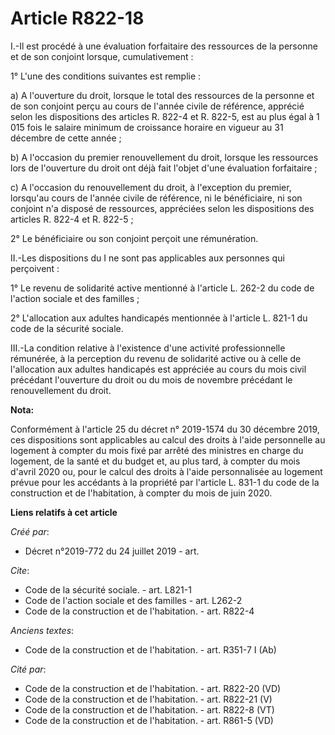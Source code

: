 # Article R822-18

I.-Il est procédé à une évaluation forfaitaire des ressources de la personne et de son conjoint lorsque, cumulativement : 

1° L'une des conditions suivantes est remplie : 

a) A l'ouverture du droit, lorsque le total des ressources de la personne et de son conjoint perçu au cours de l'année civile
de référence, apprécié selon les dispositions des articles R. 822-4 et R. 822-5, est au plus égal à 1 015 fois le salaire
minimum de croissance horaire en vigueur au 31 décembre de cette année ; 

b) A l'occasion du premier renouvellement du droit, lorsque les ressources lors de l'ouverture du droit ont déjà fait l'objet
d'une évaluation forfaitaire ; 

c) A l'occasion du renouvellement du droit, à l'exception du premier, lorsqu'au cours de l'année civile de référence, ni le
bénéficiaire, ni son conjoint n'a disposé de ressources, appréciées selon les dispositions des articles R. 822-4 et R.
822-5 ; 

2° Le bénéficiaire ou son conjoint perçoit une rémunération. 

II.-Les dispositions du I ne sont pas applicables aux personnes qui perçoivent : 

1° Le revenu de solidarité active mentionné à l'article L. 262-2 du code de l'action sociale et des familles ; 

2° L'allocation aux adultes handicapés mentionnée à l'article L. 821-1 du code de la sécurité sociale. 

III.-La condition relative à l'existence d'une activité professionnelle rémunérée, à la perception du revenu de solidarité
active ou à celle de l'allocation aux adultes handicapés est appréciée au cours du mois civil précédant l'ouverture du droit
ou du mois de novembre précédant le renouvellement du droit.

**Nota:**

Conformément à l'article 25 du décret n° 2019-1574 du 30 décembre 2019, ces dispositions sont applicables au calcul des
droits à l'aide personnelle au logement à compter du mois fixé par arrêté des ministres en charge du logement, de la santé et
du budget et, au plus tard, à compter du mois d'avril 2020 ou, pour le calcul des droits à l'aide personnalisée au logement
prévue pour les accédants à la propriété par l'article L. 831-1 du code de la construction et de l'habitation, à compter du
mois de juin 2020.

**Liens relatifs à cet article**

_Créé par_:

  - Décret n°2019-772 du 24 juillet 2019 - art.

_Cite_:

  - Code de la sécurité sociale. - art. L821-1
  - Code de l'action sociale et des familles - art. L262-2
  - Code de la construction et de l'habitation. - art. R822-4

_Anciens textes_:

  - Code de la construction et de l'habitation. - art. R351-7 I (Ab)

_Cité par_:

  - Code de la construction et de l'habitation. - art. R822-20 (VD)
  - Code de la construction et de l'habitation. - art. R822-21 (V)
  - Code de la construction et de l'habitation. - art. R822-8 (VT)
  - Code de la construction et de l'habitation. - art. R861-5 (VD)
